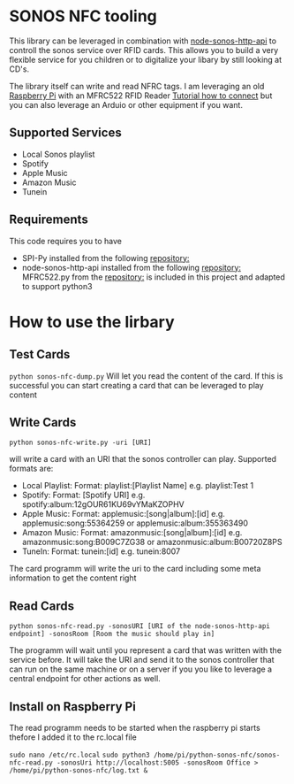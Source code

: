 SONOS NFC tooling
=================

This library can be leveraged in combination with [node-sonos-http-api](https://github.com/gsaurer/node-sonos-http-api) to controll the sonos service over RFID cards. This allows you to build a very flexible service for you children or to digitalize your libary by still looking at CD's. 

The library itself can write and read NFRC tags. I am leveraging an old [Raspberry Pi](http://raspberrypi.org) with an MFRC522 RFID Reader [Tutorial how to connect](https://www.youtube.com/watch?v=IeuQNXSNzxA) but you can also leverage an Arduio or other equipment if you want. 


Supported Services
------------------
* Local Sonos playlist
* Spotify 
* Apple Music
* Amazon Music
* Tunein

Requirements
------------
This code requires you to have 
* SPI-Py installed from the following [repository:](https://github.com/lthiery/SPI-Py)
* node-sonos-http-api installed from the following [repository:](https://github.com/gsaurer/node-sonos-http-api)
MFRC522.py from the [repository:](https://github.com/mxgxw/MFRC522-python) is included in this project and adapted to support python3 

How to use the lirbary
======================

Test Cards
----------

`python sonos-nfc-dump.py` 
Will let you read the content of the card. If this is successful you can start creating a card that can be leveraged to play content


Write Cards
----------

`python sonos-nfc-write.py -uri [URI]` 

will write a card with an URI that the sonos controller can play. Supported formats are: 
* Local Playlist: Format: playlist:[Playlist Name] e.g. playlist:Test 1
* Spotify: Format: [Spotify URI] e.g. spotify:album:12gOUR61KU69vYMaKZOPHV
* Apple Music: Format: applemusic:[song|album]:[id] e.g. applemusic:song:55364259 or applemusic:album:355363490
* Amazon Music: Format: amazonmusic:[song|album]:[id] e.g. amazonmusic:song:B009C7ZG38 or amazonmusic:album:B00720Z8PS
* TuneIn: Format: tunein:[id] e.g. tunein:8007

The card programm will write the uri to the card including some meta information to get the content right 


Read Cards
----------

`python sonos-nfc-read.py -sonosURI [URI of the node-sonos-http-api endpoint] -sonosRoom [Room the music should play in]` 

The programm will wait until you represent a card that was written with the service before. It will take the URI and send it to the sonos controller that can run on the same machine or on a server if you you like to leverage a central endpoint for other actions as well. 


Install on Raspberry Pi
----------

The read programm needs to be started when the raspberry pi starts thefore I added it to the rc.local file 

`sudo nano /etc/rc.local`
`sudo python3 /home/pi/python-sonos-nfc/sonos-nfc-read.py -sonosUri http://localhost:5005 -sonosRoom Office > /home/pi/python-sonos-nfc/log.txt &`

